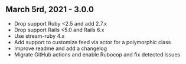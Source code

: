 ## March 5rd, 2021 - 3.0.0
- Drop support Ruby <2.5 and add 2.7.x
- Drop support Rails <5.0 and Rails 6.x
- Use stream-ruby 4.x
- Add support to customize feed via actor for a polymorphic class
- Improve readme and add a changelog
- Migrate GitHub actions and enable Rubocop and fix detected issues
